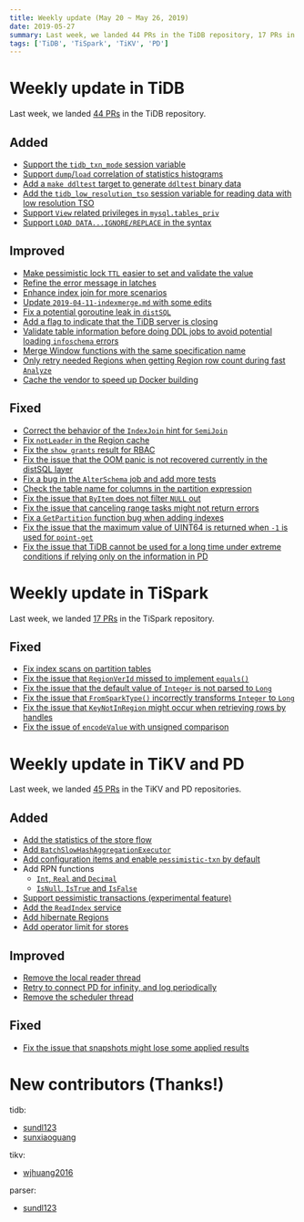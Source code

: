 ```yaml
---
title: Weekly update (May 20 ~ May 26, 2019)
date: 2019-05-27
summary: Last week, we landed 44 PRs in the TiDB repository, 17 PRs in the TiSpark repository, and 45 PRs in the TiKV and PD repositories.
tags: ['TiDB', 'TiSpark', 'TiKV', 'PD']
---
```


# Weekly update in TiDB

Last week, we landed [44 PRs](https://github.com/pingcap/tidb/pulls?utf8=%E2%9C%93&q=is%3Apr+is%3Amerged+merged%3A2019-05-20..2019-05-26) in the TiDB repository.

## Added

- [Support the `tidb_txn_mode` session variable](https://github.com/pingcap/tidb/pull/10574)
- [Support `dump`/`load` correlation of statistics histograms](https://github.com/pingcap/tidb/pull/10573)
- [Add a `make ddltest` target to generate `ddltest` binary data](https://github.com/pingcap/tidb/pull/10542)
- [Add the `tidb_low_resolution_tso` session variable for reading data with low resolution TSO]((https://github.com/pingcap/tidb/pull/10428))
- [Support `View` related privileges in `mysql.tables_priv`](https://github.com/pingcap/tidb/pull/9894)
- [Support `LOAD DATA...IGNORE/REPLACE` in the syntax](https://github.com/pingcap/tidb/pull/10336)

## Improved

- [Make pessimistic lock `TTL` easier to set and validate the value](https://github.com/pingcap/tidb/pull/10578)
- [Refine the error message in latches](https://github.com/pingcap/tidb/pull/10566)
- [Enhance index join for more scenarios](https://github.com/pingcap/tidb/pull/10540)
- [Update `2019-04-11-indexmerge.md` with some edits](https://github.com/pingcap/tidb/pull/10530)
- [Fix a potential goroutine leak in `distSQL`](https://github.com/pingcap/tidb/pull/10557)
- [Add a flag to indicate that the TiDB server is closing](https://github.com/pingcap/tidb/pull/10511)
- [Validate table information before doing DDL jobs to avoid potential loading `infoschema` errors](https://github.com/pingcap/tidb/pull/10464)
- [Merge Window functions with the same specification name](https://github.com/pingcap/tidb/pull/9866)
- [Only retry needed Regions when getting Region row count during fast `Analyze`](https://github.com/pingcap/tidb/pull/10429)
- [Cache the vendor to speed up Docker building](https://github.com/pingcap/tidb/pull/10296)

## Fixed

- [Correct the behavior of the `IndexJoin` hint for `SemiJoin`](https://github.com/pingcap/tidb/pull/10583)
- [Fix `notLeader` in the Region cache](https://github.com/pingcap/tidb/pull/10572)
- [Fix the `show grants` result for RBAC](https://github.com/pingcap/tidb/pull/10571)
- [Fix the issue that the OOM panic is not recovered currently in the distSQL layer](https://github.com/pingcap/tidb/pull/10544)
- [Fix a bug in the `AlterSchema` job and add more tests](https://github.com/pingcap/tidb/pull/10529)
- [Check the table name for columns in the partition expression](https://github.com/pingcap/tidb/pull/10499)
- [Fix the issue that `ByItem` does not filter `NULL` out](https://github.com/pingcap/tidb/pull/10488)
- [Fix the issue that canceling range tasks might not return errors](https://github.com/pingcap/tidb/pull/10519)
- [Fix a `GetPartition` function bug when adding indexes](https://github.com/pingcap/tidb/pull/10475)
- [Fix the issue that the maximum value of UINT64 is returned when `-1` is used for `point-get`](https://github.com/pingcap/tidb/pull/10113)
- [Fix the issue that TiDB cannot be used for a long time under extreme conditions if relying only on the information in PD](https://github.com/pingcap/tidb/pull/10256)

# Weekly update in TiSpark

Last week, we landed [17 PRs](https://github.com/pingcap/tispark/pulls?utf8=%E2%9C%93&q=is%3Apr+is%3Amerged+merged%3A2019-05-20..2019-05-26+) in the TiSpark repository.

## Fixed

- [Fix index scans on partition tables](https://github.com/pingcap/tispark/pull/735)
- [Fix the issue that `RegionVerId` missed to implement `equals()`](https://github.com/pingcap/tispark/pull/739)
- [Fix the issue that the default value of `Integer` is not parsed to `Long`](https://github.com/pingcap/tispark/pull/741)
- [Fix the issue that `FromSparkType()` incorrectly transforms `Integer` to `Long`](https://github.com/pingcap/tispark/pull/752)
- [Fix the issue that `KeyNotInRegion` might occur when retrieving rows by handles](https://github.com/pingcap/tispark/pull/755)
- [Fix the issue of `encodeValue` with unsigned comparison](https://github.com/pingcap/tispark/pull/761)

# Weekly update in TiKV and PD

Last week, we landed [45 PRs](https://github.com/search?q=repo%3Atikv%2Ftikv+repo%3Apingcap%2Fpd+is%3Apr+is%3Amerged+merged%3A2019-05-20..2019-05-26&type=Issues) in the TiKV and PD repositories.

## Added

- [Add the statistics of the store flow](https://github.com/pingcap/pd/pull/1548)
- [Add `BatchSlowHashAggregationExecutor`](https://github.com/tikv/tikv/pull/4752)
- [Add configuration items and enable `pessimistic-txn` by default](https://github.com/tikv/tikv/pull/4741)
- Add RPN functions
	- [`Int`, `Real` and `Decimal`](https://github.com/tikv/tikv/pull/4727)
	- [`IsNull`, `IsTrue` and `IsFalse`](https://github.com/tikv/tikv/pull/4720)
- [Support pessimistic transactions (experimental feature)](https://github.com/tikv/tikv/pull/4698)
- [Add the `ReadIndex` service](https://github.com/tikv/tikv/pull/4672)
- [Add hibernate Regions](https://github.com/tikv/tikv/pull/4591)
- [Add operator limit for stores](https://github.com/pingcap/pd/pull/1474)

## Improved

- [Remove the local reader thread](https://github.com/tikv/tikv/pull/4558)
- [Retry to connect PD for infinity, and log periodically](https://github.com/tikv/tikv/pull/4502)
- [Remove the scheduler thread](https://github.com/tikv/tikv/pull/4098)

## Fixed

- [Fix the issue that snapshots might lose some applied results](https://github.com/tikv/tikv/pull/4716)

# New contributors (Thanks!)

tidb:

- [sundl123](https://github.com/sundl123)
- [sunxiaoguang](https://github.com/sunxiaoguang)

tikv:

- [wjhuang2016](https://github.com/wjhuang2016)

parser:

- [sundl123](https://github.com/sundl123)
